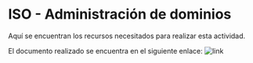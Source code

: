 # ISO - Administración de dominios

Aquí se encuentran los recursos necesitados para realizar esta actividad.

El documento realizado se encuentra en el siguiente enlace:  ![link](https://github.com/acruma/documents)
